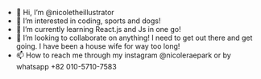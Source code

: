 - 👋 Hi, I’m @nicoletheillustrator
- 👀 I’m interested in coding, sports and dogs!
- 🌱 I’m currently learning React.js and Js in one go!
- 💞️ I’m looking to collaborate on anything! I need to get out there and get going. I have been a house wife for way too long!
- 📫 How to reach me through my instagram @nicoleraepark or by whatsapp +82 010-5710-7583

<!---
nicoletheillustrator/nicoletheillustrator is a ✨ special ✨ repository because its `README.md` (this file) appears on your GitHub profile.
You can click the Preview link to take a look at your changes.
--->
